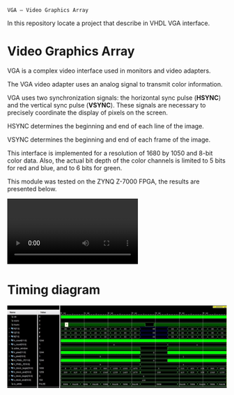     VGA — Video Graphics Array

In this repository locate a project that describe in VHDL VGA interface.  

#  Video Graphics Array
VGA is a complex video interface used in monitors and video adapters.

The VGA video adapter uses an analog signal to transmit color information.

VGA uses two synchronization signals: the horizontal sync pulse (**HSYNC**) and the vertical sync pulse (**VSYNC**). These signals are necessary to precisely coordinate the display of pixels on the screen.

HSYNC determines the beginning and end of each line of the image.

VSYNC determines the beginning and end of each frame of the image.

This interface is implemented for a resolution of 1680 by 1050 and 8-bit color data. Also, the actual bit depth of the color channels is limited to 5 bits for red and blue, and to 6 bits for green.

This module was tested on the ZYNQ Z-7000 FPGA, the results are presented below.

<video controls src="img/VGA-test-on-ZYBO.mp4" title="
"></video>

# Timing diagram

![alt text](img/time.jpg)